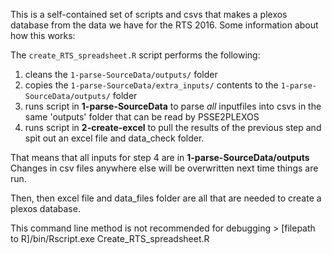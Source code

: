 This is a self-contained set of scripts and csvs that makes a plexos database from the data we have for the RTS 2016. Some information about how this works:

The `create_RTS_spreadsheet.R` script performs the following:
1. cleans the `1-parse-SourceData/outputs/` folder
2. copies the `1-parse-SourceData/extra_inputs/` contents to the `1-parse-SourceData/outputs/` folder
3. runs script in **1-parse-SourceData** to parse *all* inputfiles into csvs in the same 'outputs' folder that can be read by PSSE2PLEXOS 
4. runs script in **2-create-excel** to pull the results of the previous step and spit out an excel file and data_check folder.

That means that all inputs for step 4 are in **1-parse-SourceData/outputs** Changes in csv files anywhere else will be overwritten next time things are run.

Then, then excel file and data_files folder are all that are needed to create a plexos database.

This command line method is not recommended for debugging
	> [filepath to R]/bin/Rscript.exe Create_RTS_spreadsheet.R



